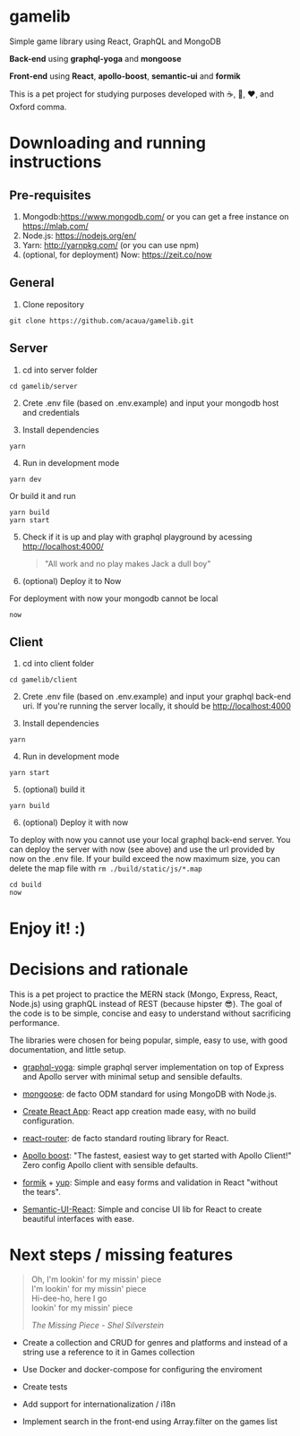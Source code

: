 # gamelib

Simple game library using React, GraphQL and MongoDB

**Back-end** using **graphql-yoga** and **mongoose**

**Front-end** using **React**, **apollo-boost**, **semantic-ui** and **formik**

This is a pet project for studying purposes developed with ☕, 🍺, ❤️, and Oxford comma.

# Downloading and running instructions

## Pre-requisites

1.  Mongodb:<https://www.mongodb.com/> or you can get a free instance on <https://mlab.com/>
2.  Node.js: <https://nodejs.org/en/>
3.  Yarn: <http://yarnpkg.com/> (or you can use npm)
4.  (optional, for deployment) Now: <https://zeit.co/now>

## General

1.  Clone repository

```
git clone https://github.com/acaua/gamelib.git
```

## Server

1.  cd into server folder

```
cd gamelib/server
```

2.  Crete .env file (based on .env.example) and input your mongodb host and credentials

3.  Install dependencies

```
yarn
```

4.  Run in development mode

```
yarn dev
```

Or build it and run

```
yarn build
yarn start
```

5.  Check if it is up and play with graphql playground by acessing <http://localhost:4000/>

    > "All work and no play makes Jack a dull boy"

6.  (optional) Deploy it to Now

For deployment with now your mongodb cannot be local

```
now
```

## Client

1.  cd into client folder

```
cd gamelib/client
```

2.  Crete .env file (based on .env.example) and input your graphql back-end uri. If you're running the server locally, it should be <http://localhost:4000>

3.  Install dependencies

```
yarn
```

4.  Run in development mode

```
yarn start
```

5.  (optional) build it

```
yarn build
```

6.  (optional) Deploy it with now

To deploy with now you cannot use your local graphql back-end server. You can deploy the server with now (see above) and use the url provided by now on the .env file. If your build exceed the now maximum size, you can delete the map file with `rm ./build/static/js/*.map`

```
cd build
now
```

# Enjoy it! :)

# Decisions and rationale

This is a pet project to practice the MERN stack (Mongo, Express, React, Node.js) using graphQL instead of REST (because hipster 😎). The goal of the code is to be simple, concise and easy to understand without sacrificing performance.

The libraries were chosen for being popular, simple, easy to use, with good documentation, and little setup.

* [graphql-yoga](https://github.com/graphcool/graphql-yoga/): simple graphql server implementation on top of Express and Apollo server with minimal setup and sensible defaults.

* [mongoose](http://mongoosejs.com/): de facto ODM standard for using MongoDB with Node.js.

* [Create React App](https://github.com/facebook/create-react-app): React app creation made easy, with no build configuration.

* [react-router](https://github.com/ReactTraining/react-router): de facto standard routing library for React.

* [Apollo boost](https://github.com/apollographql/apollo-client/tree/master/packages/apollo-boost): "The fastest, easiest way to get started with Apollo Client!" Zero config Apollo client with sensible defaults.

* [formik](https://github.com/jaredpalmer/formik) + [yup](https://github.com/jquense/yup): Simple and easy forms and validation in React "without the tears".

* [Semantic-UI-React](https://github.com/Semantic-Org/Semantic-UI-React): Simple and concise UI lib for React to create beautiful interfaces with ease.

# Next steps / missing features

> Oh, I'm lookin' for my missin' piece  
> I'm lookin' for my missin' piece  
> Hi-dee-ho, here I go  
> lookin' for my missin' piece
>
> _The Missing Piece - Shel Silverstein_

* Create a collection and CRUD for genres and platforms and instead of a string use a reference to it in Games collection

* Use Docker and docker-compose for configuring the enviroment

* Create tests

* Add support for internationalization / i18n

* Implement search in the front-end using Array.filter on the games list
